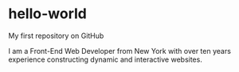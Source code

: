 # hello-world
My first repository on GitHub

I am a Front-End Web Developer from New York with over ten years experience constructing dynamic and interactive websites.
